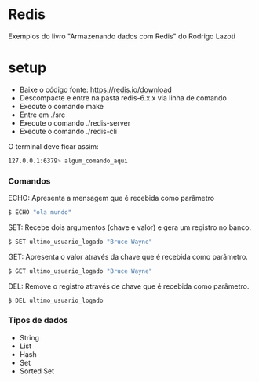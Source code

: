 # Redis
Exemplos do livro "Armazenando dados com Redis" do Rodrigo Lazoti

# setup

  - Baixe o código fonte: https://redis.io/download
  - Descompacte e entre na pasta redis-6.x.x via linha de comando
  - Execute o comando make
  - Entre em ./src
  - Execute o comando ./redis-server
  - Execute o comando ./redis-cli

O terminal deve ficar assim:
```sh
127.0.0.1:6379> algum_comando_aqui 
```

### Comandos
ECHO: Apresenta a mensagem que é recebida como parâmetro
```sh
$ ECHO "ola mundo"
```
SET: Recebe dois argumentos (chave e valor) e gera um registro no banco.
```sh
$ SET ultimo_usuario_logado "Bruce Wayne"
```
GET: Apresenta o valor através da chave que é recebida como parâmetro.
```sh
$ GET ultimo_usuario_logado "Bruce Wayne"
```
DEL: Remove o registro através de chave que é recebida como parâmetro.
```sh
$ DEL ultimo_usuario_logado
```

### Tipos de dados 

- String
- List
- Hash
- Set
- Sorted Set 
